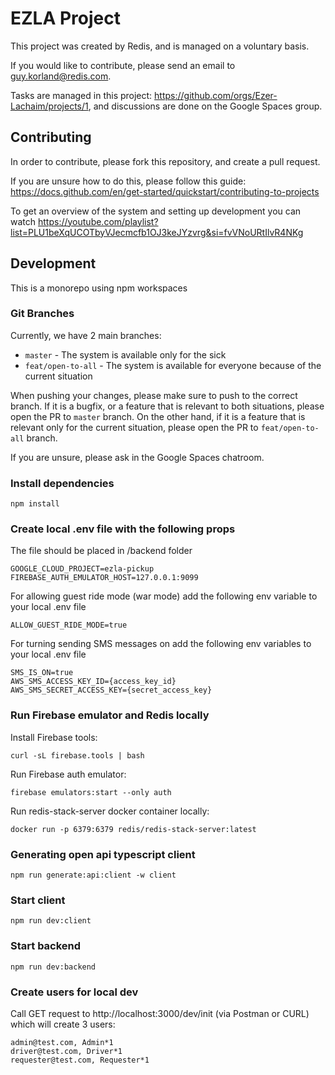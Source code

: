 # EZLA Project

This project was created by Redis, and is managed on a voluntary basis.

If you would like to contribute, please send an email to <a href="mailto:guy.korland@redis.com">guy.korland@redis.com</a>.

Tasks are managed in this project: https://github.com/orgs/Ezer-Lachaim/projects/1, and discussions are done on the Google Spaces group.

## Contributing

In order to contribute, please fork this repository, and create a pull request.

If you are unsure how to do this, please follow this guide: https://docs.github.com/en/get-started/quickstart/contributing-to-projects

To get an overview of the system and setting up development you can watch https://youtube.com/playlist?list=PLU1beXqUCOTbyVJecmcfb1OJ3keJYzvrg&si=fvVNoURtIlvR4NKg

## Development

This is a monorepo using npm workspaces

### Git Branches
Currently, we have 2 main branches:
- `master` - The system is available only for the sick
- `feat/open-to-all` - The system is available for everyone because of the current situation

When pushing your changes, please make sure to push to the correct branch.
If it is a bugfix, or a feature that is relevant to both situations, please open the PR to `master` branch.
On the other hand, if it is a feature that is relevant only for the current situation, please open the PR to `feat/open-to-all` branch.

If you are unsure, please ask in the Google Spaces chatroom.

### Install dependencies
```
npm install
```

### Create local .env file with the following props
The file should be placed in /backend folder
```
GOOGLE_CLOUD_PROJECT=ezla-pickup
FIREBASE_AUTH_EMULATOR_HOST=127.0.0.1:9099
```
For allowing guest ride mode (war mode) add the following env variable to your local .env file
```
ALLOW_GUEST_RIDE_MODE=true
```
For turning sending SMS messages on add the following env variables to your local .env file
```
SMS_IS_ON=true
AWS_SMS_ACCESS_KEY_ID={access_key_id}
AWS_SMS_SECRET_ACCESS_KEY={secret_access_key}
```

### Run Firebase emulator and Redis locally
Install Firebase tools:
```
curl -sL firebase.tools | bash
```
Run Firebase auth emulator:
```
firebase emulators:start --only auth
```

Run redis-stack-server docker container locally:
```
docker run -p 6379:6379 redis/redis-stack-server:latest
```

### Generating open api typescript client
```
npm run generate:api:client -w client
```

### Start client
```
npm run dev:client
```

### Start backend
```
npm run dev:backend
```

### Create users for local dev
Call GET request to http://localhost:3000/dev/init (via Postman or CURL) which will create 3 users:
```
admin@test.com, Admin*1
driver@test.com, Driver*1
requester@test.com, Requester*1
```
